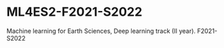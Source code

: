 # ML4ES2-F2021-S2022
Machine learning for Earth Sciences, Deep learning track (II year). F2021-S2022
